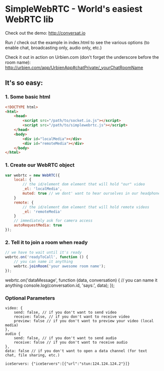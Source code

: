 # SimpleWebRTC - World's easiest WebRTC lib

Check out the demo: http://conversat.io

Run / check out the example in index.html to see the various options (to enable chat, broadcasting only, audio only, etc.)

Check it out in action on Urbien.com (don't forget the underscore before the room name):
    http://urbien.com/app/UrbienApp#chatPrivate/_yourChatRoomName


## It's so easy:

### 1. Some basic html

```html
<!DOCTYPE html>
<html>
    <head>
        <script src="/path/to/socket.io.js"></script> 
        <script src="/path/to/simplewebrtc.js"></script> 
    </head>
    <body>
        <div id="localMedia"></div>
        <div id="remoteMedia"></div>
    </body>
</html>

```

### 1. Create our WebRTC object

```js
var webrtc = new WebRTC({
    local: {
        // the id/element dom element that will hold "our" video
        _el: 'localMedia',
        muted: true // we dont' want to hear ourselves in our headphones
    }
    remote: {
        // the id/element dom element that will hold remote videos
        _el: 'remoteMedia'
    }
    // immediately ask for camera access
    autoRequestMedia: true
});
```

### 2. Tell it to join a room when ready

```js
// we have to wait until it's ready
webrtc.on('readyToCall', function () {
    // you can name it anything
    webrtc.joinRoom('your awesome room name');
});
```

webrtc.on('dataMessage', function (data, conversation) {
    // you can name it anything
	console.log(conversation.id, 'says:', data);
});

### Optional Parameters

```
video: {
    send: false, // if you don't want to send video
    receive: false, // if you don't want to receive video
    preview: false // if you don't want to preview your video (local media)
},
audio {
    send: false, // if you don't want to send audio
    receive: false // if you don't want to receive audio
},
data: false // if you don't want to open a data channel (for text chat, file sharing, etc.)

iceServers: {"iceServers":[{"url":"stun:124.124.124.2"}]}
```
